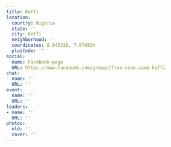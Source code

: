 ```yaml
---
title: Keffi
location:
  country: Nigeria
  state: ''
  city: Keffi
  neighborhood: ''
  coordinates: 8.845318, 7.876834
  plusCode: ''
social:
  name: Facebook page
  URL: https://www.facebook.com/groups/free.code.camp.keffi
chat:
  name: ''
  URL: ''
event:
  name: ''
  URL: ''
leaders:
- name: ''
  URL: ''
photos:
  old: ''
  cover: ''
---
```

